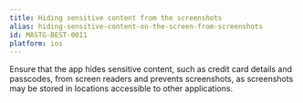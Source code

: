 ```yaml
---
title: Hiding sensitive content from the screenshots
alias: hiding-sensitive-content-on-the-screen-from-screenshots
id: MASTG-BEST-0011
platform: ios
---
```


Ensure that the app hides sensitive content, such as credit card details and passcodes, from screen readers and prevents screenshots, as screenshots may be stored in locations accessible to other applications.

